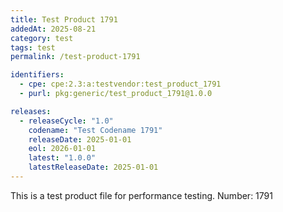 ```yaml
---
title: Test Product 1791
addedAt: 2025-08-21
category: test
tags: test
permalink: /test-product-1791

identifiers:
  - cpe: cpe:2.3:a:testvendor:test_product_1791
  - purl: pkg:generic/test_product_1791@1.0.0

releases:
  - releaseCycle: "1.0"
    codename: "Test Codename 1791"
    releaseDate: 2025-01-01
    eol: 2026-01-01
    latest: "1.0.0"
    latestReleaseDate: 2025-01-01
---
```


This is a test product file for performance testing. Number: 1791
